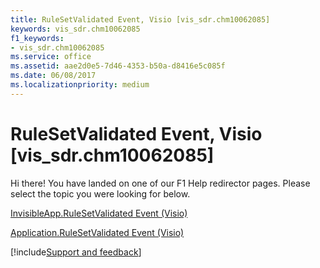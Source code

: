 ```yaml
---
title: RuleSetValidated Event, Visio [vis_sdr.chm10062085]
keywords: vis_sdr.chm10062085
f1_keywords:
- vis_sdr.chm10062085
ms.service: office
ms.assetid: aae2d0e5-7d46-4353-b50a-d8416e5c085f
ms.date: 06/08/2017
ms.localizationpriority: medium
---
```



# RuleSetValidated Event, Visio [vis_sdr.chm10062085]

Hi there! You have landed on one of our F1 Help redirector pages. Please select the topic you were looking for below.

[InvisibleApp.RuleSetValidated Event (Visio)](https://msdn.microsoft.com/library/6754decd-b5a4-a67f-0361-5c315ba6098e%28Office.15%29.aspx)

[Application.RuleSetValidated Event (Visio)](https://msdn.microsoft.com/library/d074d4d9-9840-0054-8502-e8537952d7d0%28Office.15%29.aspx)

[!include[Support and feedback](~/includes/feedback-boilerplate.md)]